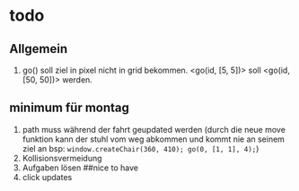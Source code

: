 # todo
## Allgemein
1. go() soll ziel in pixel nicht in grid bekommen. <go(id, [5, 5])> soll <go(id, [50, 50])> werden.
## minimum für montag
1. path muss während der fahrt geupdated werden (durch die neue move funktion kann der stuhl vom weg abkommen und kommt nie an seinem ziel an bsp: `window.createChair(360, 410); go(0, [1, 1], 4);`)
2. Kollisionsvermeidung
3. Aufgaben lösen
##nice to have
1. click updates